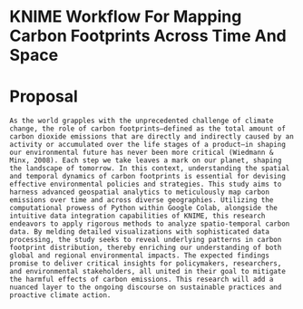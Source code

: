 # KNIME Workflow For Mapping Carbon Footprints Across Time And Space
# Proposal
    As the world grapples with the unprecedented challenge of climate change, the role of carbon footprints—defined as the total amount of carbon dioxide emissions that are directly and indirectly caused by an activity or accumulated over the life stages of a product—in shaping our environmental future has never been more critical (Wiedmann & Minx, 2008). Each step we take leaves a mark on our planet, shaping the landscape of tomorrow. In this context, understanding the spatial and temporal dynamics of carbon footprints is essential for devising effective environmental policies and strategies. This study aims to harness advanced geospatial analytics to meticulously map carbon emissions over time and across diverse geographies. Utilizing the computational prowess of Python within Google Colab, alongside the intuitive data integration capabilities of KNIME, this research endeavors to apply rigorous methods to analyze spatio-temporal carbon data. By melding detailed visualizations with sophisticated data processing, the study seeks to reveal underlying patterns in carbon footprint distribution, thereby enriching our understanding of both global and regional environmental impacts. The expected findings promise to deliver critical insights for policymakers, researchers, and environmental stakeholders, all united in their goal to mitigate the harmful effects of carbon emissions. This research will add a nuanced layer to the ongoing discourse on sustainable practices and proactive climate action.
